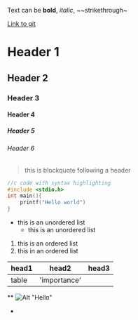 Text can be **bold**, _italic_, ~~strikethrough~

[Link to git](https://github.com)

# Header 1
## Header 2
### Header 3
#### Header 4
##### Header 5
###### Header 6

> this is blockquote following a header

```c
//c code with syntax highlighting
#include <stdio.h>
int main(){
	printf("Hello world")
}
```

* this is an unordered list
    * this is an unordered list


1. this is an ordered list
2. this in an ordered list


|head1|head2       |head3|
|:----|------------|-----|
|table|'importance'|     |


**
![Alt "Hello"](http://guides.github.com/activities/hello-world/branching.png)

-


